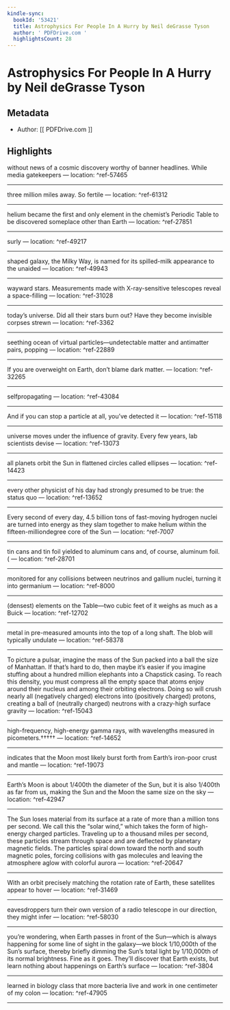 ```yaml
---
kindle-sync:
  bookId: '53421'
  title: Astrophysics For People In A Hurry by Neil deGrasse Tyson
  author: ' PDFDrive.com '
  highlightsCount: 28
---
```

# Astrophysics For People In A Hurry by Neil deGrasse Tyson
## Metadata
* Author: [[ PDFDrive.com ]]

## Highlights
without news of a cosmic discovery worthy of banner headlines. While media gatekeepers — location: []() ^ref-57465

---
three million miles away. So fertile — location: []() ^ref-61312

---
helium became the first and only element in the chemist’s Periodic Table to be discovered someplace other than Earth — location: []() ^ref-27851

---
surly — location: []() ^ref-49217

---
shaped galaxy, the Milky Way, is named for its spilled-milk appearance to the unaided — location: []() ^ref-49943

---
wayward stars. Measurements made with X-ray-sensitive telescopes reveal a space-filling — location: []() ^ref-31028

---
today’s universe. Did all their stars burn out? Have they become invisible corpses strewn — location: []() ^ref-3362

---
seething ocean of virtual particles—undetectable matter and antimatter pairs, popping — location: []() ^ref-22889

---
If you are overweight on Earth, don’t blame dark matter. — location: []() ^ref-32265

---
selfpropagating — location: []() ^ref-43084

---
And if you can stop a particle at all, you’ve detected it — location: []() ^ref-15118

---
universe moves under the influence of gravity. Every few years, lab scientists devise — location: []() ^ref-13073

---
all planets orbit the Sun in flattened circles called ellipses — location: []() ^ref-14423

---
every other physicist of his day had strongly presumed to be true: the status quo — location: []() ^ref-13652

---
Every second of every day, 4.5 billion tons of fast-moving hydrogen nuclei are turned into energy as they slam together to make helium within the fifteen-milliondegree core of the Sun — location: []() ^ref-7007

---
tin cans and tin foil yielded to aluminum cans and, of course, aluminum foil. ( — location: []() ^ref-28701

---
monitored for any collisions between neutrinos and gallium nuclei, turning it into germanium — location: []() ^ref-8000

---
(densest) elements on the Table—two cubic feet of it weighs as much as a Buick — location: []() ^ref-12702

---
metal in pre-measured amounts into the top of a long shaft. The blob will typically undulate — location: []() ^ref-58378

---
To picture a pulsar, imagine the mass of the Sun packed into a ball the size of Manhattan. If that’s hard to do, then maybe it’s easier if you imagine stuffing about a hundred million elephants into a Chapstick casing. To reach this density, you must compress all the empty space that atoms enjoy around their nucleus and among their orbiting electrons. Doing so will crush nearly all (negatively charged) electrons into (positively charged) protons, creating a ball of (neutrally charged) neutrons with a crazy-high surface gravity — location: []() ^ref-15043

---
high-frequency, high-energy gamma rays, with wavelengths measured in picometers.††††† — location: []() ^ref-14652

---
indicates that the Moon most likely burst forth from Earth’s iron-poor crust and mantle — location: []() ^ref-19073

---
Earth’s Moon is about 1/400th the diameter of the Sun, but it is also 1/400th as far from us, making the Sun and the Moon the same size on the sky — location: []() ^ref-42947

---
The Sun loses material from its surface at a rate of more than a million tons per second. We call this the “solar wind,” which takes the form of high-energy charged particles. Traveling up to a thousand miles per second, these particles stream through space and are deflected by planetary magnetic fields. The particles spiral down toward the north and south magnetic poles, forcing collisions with gas molecules and leaving the atmosphere aglow with colorful aurora — location: []() ^ref-20647

---
With an orbit precisely matching the rotation rate of Earth, these satellites appear to hover — location: []() ^ref-31469

---
eavesdroppers turn their own version of a radio telescope in our direction, they might infer — location: []() ^ref-58030

---
you’re wondering, when Earth passes in front of the Sun—which is always happening for some line of sight in the galaxy—we block 1/10,000th of the Sun’s surface, thereby briefly dimming the Sun’s total light by 1/10,000th of its normal brightness. Fine as it goes. They’ll discover that Earth exists, but learn nothing about happenings on Earth’s surface — location: []() ^ref-3804

---
learned in biology class that more bacteria live and work in one centimeter of my colon — location: []() ^ref-47905

---
